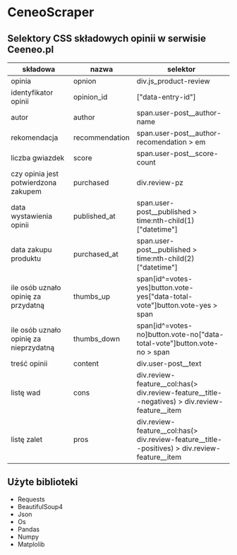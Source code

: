 # CeneoScraper

## Selektory CSS składowych opinii w serwisie Ceeneo.pl

| składowa | nazwa | selektor |
| --- | --- | --- |
| opinia | opnion | div.js\_product-review |
| identyfikator opinii | opinion\_id | ["data-entry-id"] |
| autor | author | span.user-post\_\_author-name |
| rekomendacja | recommendation | span.user-post\_\_author-recomendation \> em |
| liczba gwiazdek | score | span.user-post\_\_score-count |
| czy opinia jest potwierdzona zakupem | purchased | div.review-pz |
| data wystawienia opinii | published\_at | span.user-post\_\_published \> time:nth-child(1)["datetime"] |
| data zakupu produktu | purchased\_at | span.user-post\_\_published \> time:nth-child(2)["datetime"] |
| ile osób uznało opinię za przydatną | thumbs\_up | span[id^=votes-yes]button.vote-yes["data-total-vote"]button.vote-yes \> span |
| ile osób uznało opinię za nieprzydatną | thumbs\_down | span[id^=votes-no]button.vote-no["data-total-vote"]button.vote-no \> span |
| treść opinii | content | div.user-post\_\_text |
| listę wad | cons | div.review-feature\_\_col:has(\> div.review-feature\_\_title--negatives) \> div.review-feature\_\_item |
| listę zalet | pros | div.review-feature\_\_col:has(\> div.review-feature\_\_title--positives) \> div.review-feature\_\_item |

## Użyte biblioteki
- Requests
- BeautifulSoup4
- Json
- Os
- Pandas 
- Numpy
- Matplolib